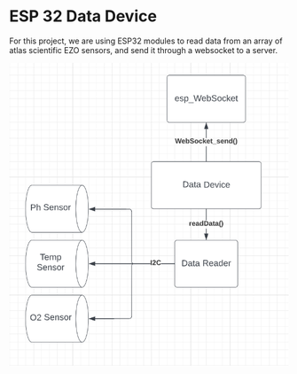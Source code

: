 # ESP 32 Data Device
For this project, we are using ESP32 modules to read data from an array of atlas scientific EZO sensors, and send it through a websocket to a server. 


![Esp32 Diagram](ESP32_Diagram.png "ESP32 Diagram")